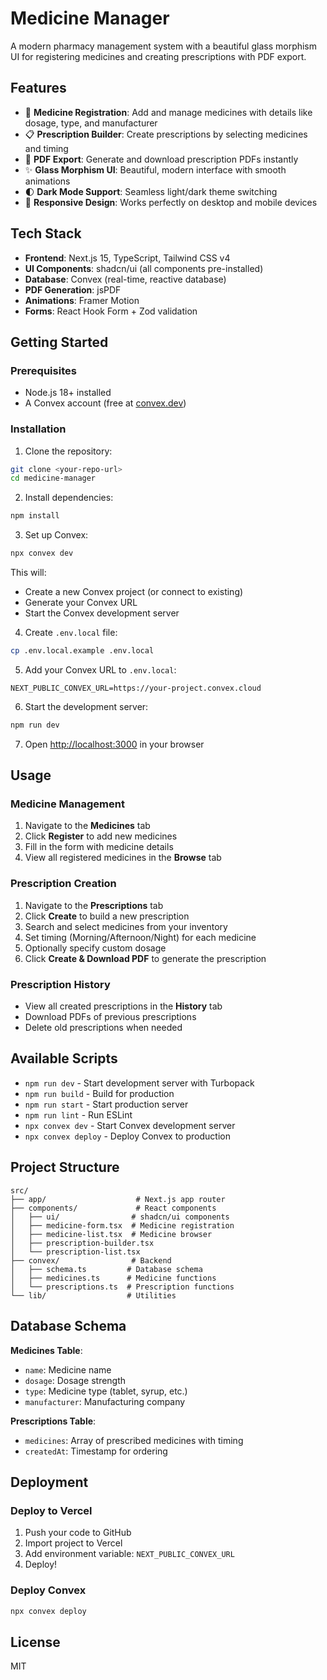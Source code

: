 # Medicine Manager

A modern pharmacy management system with a beautiful glass morphism UI for registering medicines and creating prescriptions with PDF export.

## Features

- 💊 **Medicine Registration**: Add and manage medicines with details like dosage, type, and manufacturer
- 📋 **Prescription Builder**: Create prescriptions by selecting medicines and timing
- 📄 **PDF Export**: Generate and download prescription PDFs instantly
- ✨ **Glass Morphism UI**: Beautiful, modern interface with smooth animations
- 🌓 **Dark Mode Support**: Seamless light/dark theme switching
- 📱 **Responsive Design**: Works perfectly on desktop and mobile devices

## Tech Stack

- **Frontend**: Next.js 15, TypeScript, Tailwind CSS v4
- **UI Components**: shadcn/ui (all components pre-installed)
- **Database**: Convex (real-time, reactive database)
- **PDF Generation**: jsPDF
- **Animations**: Framer Motion
- **Forms**: React Hook Form + Zod validation

## Getting Started

### Prerequisites

- Node.js 18+ installed
- A Convex account (free at [convex.dev](https://convex.dev))

### Installation

1. Clone the repository:
```bash
git clone <your-repo-url>
cd medicine-manager
```

2. Install dependencies:
```bash
npm install
```

3. Set up Convex:
```bash
npx convex dev
```

This will:
- Create a new Convex project (or connect to existing)
- Generate your Convex URL
- Start the Convex development server

4. Create `.env.local` file:
```bash
cp .env.local.example .env.local
```

5. Add your Convex URL to `.env.local`:
```
NEXT_PUBLIC_CONVEX_URL=https://your-project.convex.cloud
```

6. Start the development server:
```bash
npm run dev
```

7. Open [http://localhost:3000](http://localhost:3000) in your browser

## Usage

### Medicine Management

1. Navigate to the **Medicines** tab
2. Click **Register** to add new medicines
3. Fill in the form with medicine details
4. View all registered medicines in the **Browse** tab

### Prescription Creation

1. Navigate to the **Prescriptions** tab
2. Click **Create** to build a new prescription
3. Search and select medicines from your inventory
4. Set timing (Morning/Afternoon/Night) for each medicine
5. Optionally specify custom dosage
6. Click **Create & Download PDF** to generate the prescription

### Prescription History

- View all created prescriptions in the **History** tab
- Download PDFs of previous prescriptions
- Delete old prescriptions when needed

## Available Scripts

- `npm run dev` - Start development server with Turbopack
- `npm run build` - Build for production
- `npm run start` - Start production server
- `npm run lint` - Run ESLint
- `npx convex dev` - Start Convex development server
- `npx convex deploy` - Deploy Convex to production

## Project Structure

```
src/
├── app/                    # Next.js app router
├── components/             # React components
│   ├── ui/                # shadcn/ui components
│   ├── medicine-form.tsx  # Medicine registration
│   ├── medicine-list.tsx  # Medicine browser
│   ├── prescription-builder.tsx
│   └── prescription-list.tsx
├── convex/                # Backend
│   ├── schema.ts         # Database schema
│   ├── medicines.ts      # Medicine functions
│   └── prescriptions.ts  # Prescription functions
└── lib/                  # Utilities
```

## Database Schema

**Medicines Table**:
- `name`: Medicine name
- `dosage`: Dosage strength
- `type`: Medicine type (tablet, syrup, etc.)
- `manufacturer`: Manufacturing company

**Prescriptions Table**:
- `medicines`: Array of prescribed medicines with timing
- `createdAt`: Timestamp for ordering

## Deployment

### Deploy to Vercel

1. Push your code to GitHub
2. Import project to Vercel
3. Add environment variable: `NEXT_PUBLIC_CONVEX_URL`
4. Deploy!

### Deploy Convex

```bash
npx convex deploy
```

## License

MIT